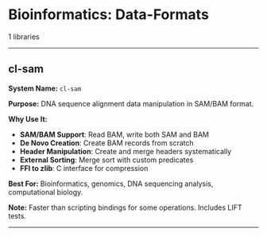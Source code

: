 # Bioinformatics: Data-Formats

1 libraries

---

## cl-sam

**System Name:** `cl-sam`

**Purpose:** DNA sequence alignment data manipulation in SAM/BAM format.

**Why Use It:**
- **SAM/BAM Support**: Read BAM, write both SAM and BAM
- **De Novo Creation**: Create BAM records from scratch
- **Header Manipulation**: Create and merge headers systematically
- **External Sorting**: Merge sort with custom predicates
- **FFI to zlib**: C interface for compression

**Best For:** Bioinformatics, genomics, DNA sequencing analysis, computational biology.

**Note:** Faster than scripting bindings for some operations. Includes LIFT tests.

---


